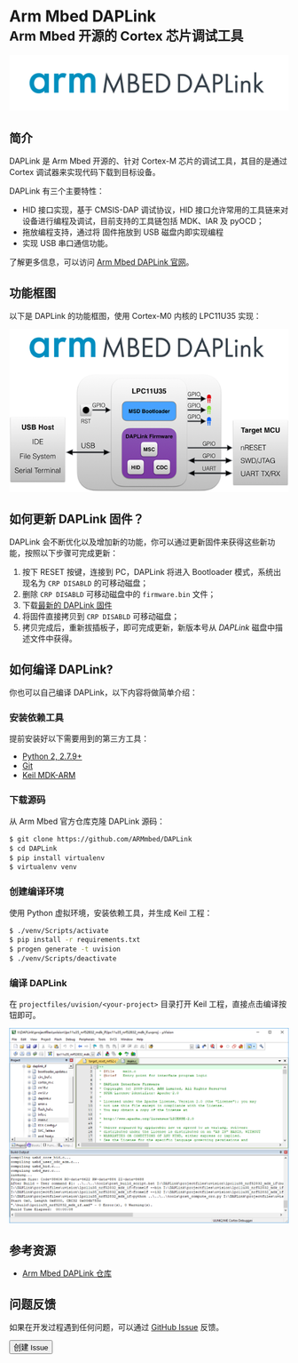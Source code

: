 # Arm Mbed DAPLink<br><small>Arm Mbed 开源的 Cortex 芯片调试工具</small>

[![](../../daplink/images/daplink-website-logo-link.png)](https://github.com/ARMmbed/DAPLink)

## 简介

DAPLink 是 Arm Mbed 开源的、针对 Cortex-M 芯片的调试工具，其目的是通过 Cortex 调试器来实现代码下载到目标设备。

DAPLink 有三个主要特性：

* HID 接口实现，基于 CMSIS-DAP 调试协议，HID 接口允许常用的工具链来对设备进行编程及调试，目前支持的工具链包括 MDK、IAR 及 pyOCD；
* 拖放编程支持，通过将 固件拖放到 USB 磁盘内即实现编程
* 实现 USB 串口通信功能。

了解更多信息，可以访问 [Arm Mbed DAPLink 官网](https://armmbed.github.io/DAPLink/)。

## 功能框图

以下是 DAPLink 的功能框图，使用 Cortex-M0 内核的 LPC11U35 实现：

![](../../daplink/images/daplink_diagram.png)

## 如何更新 DAPLink 固件？

DAPLink 会不断优化以及增加新的功能，你可以通过更新固件来获得这些新功能，按照以下步骤可完成更新：

1. 按下 RESET 按键，连接到 PC，DAPLink 将进入 Bootloader 模式，系统出现名为 `CRP DISABLD` 的可移动磁盘；
2. 删除 `CRP DISABLD` 可移动磁盘中的 `firmware.bin` 文件；
3. 下载[最新的 DAPLink 固件](https://github.com/makerdiary/nrf52832-mdk/tree/master/firmware/daplink)
4. 将固件直接拷贝到 `CRP DISABLD` 可移动磁盘；
5. 拷贝完成后，重新拔插板子，即可完成更新，新版本号从 *DAPLink* 磁盘中描述文件中获得。

## 如何编译 DAPLink?

你也可以自己编译 DAPLink，以下内容将做简单介绍：

### 安装依赖工具

提前安装好以下需要用到的第三方工具：

* [Python 2, 2.7.9+](https://www.python.org/downloads/)
* [Git](https://git-scm.com/downloads)
* [Keil MDK-ARM](https://www.keil.com/download/product/)

### 下载源码

从 Arm Mbed 官方仓库克隆 DAPLink 源码：

``` sh
$ git clone https://github.com/ARMmbed/DAPLink
$ cd DAPLink
$ pip install virtualenv
$ virtualenv venv
```

### 创建编译环境

使用 Python 虚拟环境，安装依赖工具，并生成 Keil 工程：

``` sh
$ ./venv/Scripts/activate
$ pip install -r requirements.txt
$ progen generate -t uvision
$ ./venv/Scripts/deactivate
```

### 编译 DAPLink

在 `projectfiles/uvision/<your-project>` 目录打开 Keil 工程，直接点击<kbd>编译</kbd>按钮即可。

![](../../daplink/images/building_daplink_keil.png)

## 参考资源

* [Arm Mbed DAPLink 仓库](https://github.com/ARMmbed/DAPLink)

## 问题反馈

如果在开发过程遇到任何问题，可以通过 [GitHub Issue](https://github.com/makerdiary/nrf52832-mdk/issues) 反馈。

<a href="https://github.com/makerdiary/nrf52832-mdk/issues/new"><button data-md-color-primary="marsala"><i class="fa fa-github"></i> 创建 Issue</button></a>

